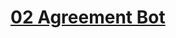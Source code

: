 # [02 Agreement Bot](https://colab.research.google.com/drive/1b-WIcKOaYNFYp1YsZJS1oeEwSb87Kt9O?usp=sharing)
